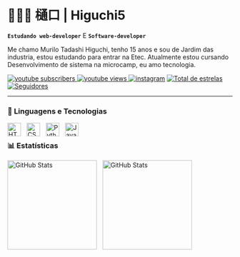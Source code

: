 # 👩🏻‍💻 樋口 | Higuchi5 

**`Estudando web-developer`** E **`Software-developer`**

Me chamo Murilo Tadashi Higuchi, tenho 15 anos e sou de Jardim das industria, estou estudando para entrar na Etec. Atualmente estou cursando Desenvolvimento de sistema na microcamp, eu amo tecnologia.

<p align="left">
   <a href="https://https://www.youtube.com/@Tadashi-09h?sub_confirmation=1">
        <img 
            alt="youtube subscribers" 
            title="Inscreva-se no meu canal" 
            src="https://custom-icon-badges.demolab.com/youtube/channel/subscribers/UCfEbs-VtXW2RwHIAis3ujng?color=%23E05D44&label=Inscreva-se&logo=video&logoColor=white&style=for-the-badge&labelColor=CE4630"
        />
     <a href="https://https://www.youtube.com/@Tadashi-09h">
        <img 
            alt="youtube views" 
            title="Vizualizações no YouTube" 
            src="https://custom-icon-badges.demolab.com/youtube/channel/views/UCfEbs-VtXW2RwHIAis3ujng?color=%23E1AD0E&logo=eye&logoColor=white&style=for-the-badge&labelColor=C79600"
        />
        <a href="https://www.instagram.com/murilot.h/?sub_confirmation=1">
        <img 
            alt="instagram" 
            title="instagram" 
            src="https://img.shields.io/badge/-Instagram-%23E4405F?style=for-the-badge&logo=instagram&logoColor=white" target="_blank"></a>
  </a> 
    <a href="https://github.com/Higuchi5?tab=repositories&sort=stargazers">
        <img 
            alt="Total de estrelas" 
            title="Total de estrelas GitHub" 
            src="https://custom-icon-badges.demolab.com/github/stars/Higuchi5?color=55960c&style=for-the-badge&labelColor=488207&logo=star&label=estrelas"
        />
    </a>
    <a href="https://github.com/Higuchi5?tab=followers">
        <img 
            alt="Seguidores" 
            title="Me siga no GitHub" 
            src="https://custom-icon-badges.demolab.com/github/followers/Higuchi5?color=236ad3&labelColor=1155ba&style=for-the-badge&logo=github&label=Seguidores&logoColor=white"
        />
    </a>

---

### 🤖 Linguagens e Tecnologias

<img 
    align="left" 
    alt="HTML"
    title="HTML" 
    width="30px" 
    style="padding-right: 10px;" 
    src="https://cdn.jsdelivr.net/gh/devicons/devicon@latest/icons/html5/html5-original.svg" 
/>
<img 
    align="left" 
    alt="CSS" 
    title="CSS"
    width="30px" 
    style="padding-right: 10px;" 
    src="https://cdn.jsdelivr.net/gh/devicons/devicon@latest/icons/css3/css3-original.svg" 
/>
<img 
    align="left" 
    alt="Python" 
    title="Python"
    width="30px" 
    style="padding-right: 10px;" 
    src="https://cdn.jsdelivr.net/gh/devicons/devicon@latest/icons/python/python-original.svg" 
/>
<img 
    align="left" 
    alt="JavaScript" 
    title="JavaScript"
    width="30px" 
    style="padding-right: 10px;" 
    src="https://cdn.jsdelivr.net/gh/devicons/devicon@latest/icons/javascript/javascript-original.svg" 
/><br>

### 📊 Estatísticas

<p>
  <img 
    align="left" 
    alt="GitHub Stats" 
    height="200" 
    style="padding-right: 10px;" 
    src="https://github-readme-stats.vercel.app/api?username=Higuchi5&show_icons=true&theme=tokyonight&include_all_commits=true&locale=pt-br" 
  />
  
<img 
      align="left" 
      alt="GitHub Stats" 
      height="200" 
      src="https://github-readme-stats.vercel.app/api/top-langs/?username=higuchi5&theme=tokyonight&layout=compact&custom_title=Tecnologias&langs_count=9" 
  />

</p>
